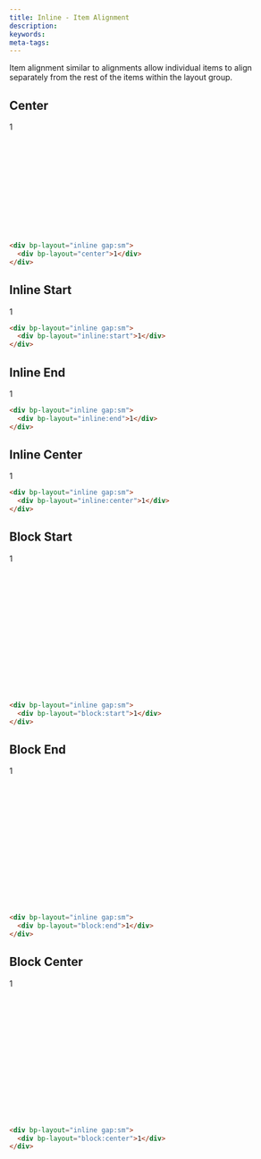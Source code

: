 ```yaml
---
title: Inline - Item Alignment
description: 
keywords:
meta-tags:
---
```


Item alignment similar to alignments allow individual items to align separately from the rest of the items within the layout group.

## Center

<div bp-layout="inline gap:sm" style="height: 200px" demo>
  <div bp-layout="center">1</div>
</div>

```html
<div bp-layout="inline gap:sm">
  <div bp-layout="center">1</div>
</div>
```

## Inline Start

<div bp-layout="inline gap:sm" demo>
  <div bp-layout="inline:start">1</div>
</div>

```html
<div bp-layout="inline gap:sm">
  <div bp-layout="inline:start">1</div>
</div>
```

## Inline End

<div bp-layout="inline gap:sm" demo>
  <div bp-layout="inline:end">1</div>
</div>

```html
<div bp-layout="inline gap:sm">
  <div bp-layout="inline:end">1</div>
</div>
```

## Inline Center

<div bp-layout="inline gap:sm" demo>
  <div bp-layout="inline:center">1</div>
</div>

```html
<div bp-layout="inline gap:sm">
  <div bp-layout="inline:center">1</div>
</div>
```

## Block Start

<div bp-layout="inline gap:sm" style="height: 250px" demo>
  <div bp-layout="block:start">1</div>
</div>

```html
<div bp-layout="inline gap:sm">
  <div bp-layout="block:start">1</div>
</div>
```

## Block End

<div bp-layout="inline gap:sm" style="height: 250px" demo>
  <div bp-layout="block:end">1</div>
</div>

```html
<div bp-layout="inline gap:sm">
  <div bp-layout="block:end">1</div>
</div>
```

## Block Center

<div bp-layout="inline gap:sm" style="height: 250px" demo>
  <div bp-layout="block:center">1</div>
</div>

```html
<div bp-layout="inline gap:sm">
  <div bp-layout="block:center">1</div>
</div>
```
